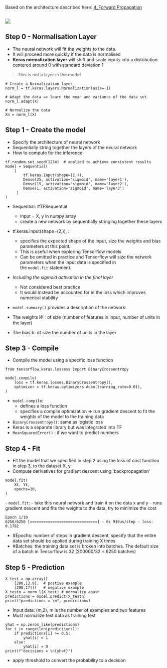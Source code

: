 Based on the architecture described here: [4_Forward Propagation](4_Forward%20Propagation.md)

```toc
```

![](Pasted%20image%2020221228162130.png)


## Step 0 - Normalisation Layer
- The neural network will fit the weights to the data.
- It will proceed more quickly if the data is normalised
- **Keras normalization layer** will shift and scale inputs into a distribution centered around 0 with standard deviation 1
> This is not a layer in the model

```
# Create a Normalization layer
norm_l = tf.keras.layers.Normalization(axis=-1)

# Adapt the data => learn the mean and variance of the data set
norm_l.adapt(X) 

# Normalize the data
Xn = norm_l(X)
```

## Step 1 - Create the model
- Specify the architecture of neural network
- Sequentially string together the layers of the neural network
- How to compute for the inference
```
tf.random.set_seed(1234)  # applied to achieve consistent results
model = Sequential(
    [
        tf.keras.Input(shape=(2,)),
        Dense(25, activation='sigmoid', name='layer1'),
        Dense(15, activation='sigmoid', name='layer2'),
        Dense(1, activation='sigmoid', name='layer3')
     ]
)

```
- Sequential:  #TFSequential
	- input = X, y in numpy array
	- create a new network by sequentially stringing together these layers 
- tf.keras.Input(shape=(2,)), :  
	- specifies the expected shape of the input, size the weights and bias parameters at this point. 
	- This is useful when exploring Tensorflow models
	- Can be omitted in practice and Tensorflow will size the network parameters when the input data is specified in the `model.fit` statement.
- *Including the sigmoid activation in the final layer*
	- Not considered best practice
	- It would instead be accounted for in the loss which improves numerical stability

- `model.summary()` provides a description of the network:
- The weights 𝑊 : of size (number of features in input, number of units in the layer)
- The bias b: of size the number of units in the layer

## Step 3 - Compile
- Compile the model using a specific loss function
```
from tensorflow.keras.lossess import BinaryCrossentropy

model.compile(
    loss = tf.keras.losses.BinaryCrossentropy(),
    optimizer = tf.keras.optimizers.Adam(learning_rate=0.01),
)
```
- `model.compile`: 
	- defines a loss function
	- specifies a compile optimization => run gradient descent to fit the weights of the model to the training data
- `BinaryCrossentropy()`: same as logistic loss
- Keras is a separate library but was integrated into TF
- `MeanSquaredError()` : if we want to predict numbers 

## Step 4 - Fit
- Fit the model that we specified in step 2 using the loss of cost function in step 3, to the dataset X, y. 
- Compute derivatives for gradient descent using 'backpropagation'

```
model.fit(
    Xt, Yt,            
    epochs=10,
)
```
- `model.fit`:
	- take this neural network and train it on the data x and y
	- runs gradient descent and fits the weights to the data, try to minimize the cost

```
Epoch 1/10
6250/6250 [==============================] - 6s 910us/step - loss: 0.1782
```
- #Epochs: number of steps in gradient descent, specify that the entire data set should be applied during training X times
- #Batches: the training data set is broken into batches. The default size of a batch in Tensorflow is 32 (200000/32 = 6250 batches)


## Step 5 - Prediction

```
X_test = np.array([
    [200,13.9],  # postive example
    [200,17]])   # negative example
X_testn = norm_l(X_test) # normalize again
predictions = model.predict(X_testn)
print("predictions = \n", predictions)
```
- Input data: (m,2), m is the number of examples and two features
- Must normalize test data as training test
  
```
yhat = np.zeros_like(predictions)
for i in range(len(predictions)):
    if predictions[i] >= 0.5:
        yhat[i] = 1
    else:
        yhat[i] = 0
print(f"decisions = \n{yhat}")
```
- apply threshold to convert the probability to a decision


